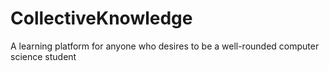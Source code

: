 # CollectiveKnowledge
A learning platform for anyone who desires to be a well-rounded computer science student
